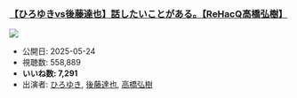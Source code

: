 ### [【ひろゆきvs後藤達也】話したいことがある。【ReHacQ高橋弘樹】](https://www.youtube.com/watch?v=NX5sIbUyGIU)
[![](https://img.youtube.com/vi/NX5sIbUyGIU/sddefault.jpg)](https://www.youtube.com/watch?v=NX5sIbUyGIU)
-   公開日: 2025-05-24
-   視聴数: 558,889
-   **いいね数: 7,291**
-   出演者: [ひろゆき](/rehacq_fan/people/ひろゆき "wikilink"), [後藤達也](/rehacq_fan/people/後藤達也 "wikilink"), [高橋弘樹](/rehacq_fan/people/高橋弘樹 "wikilink")
